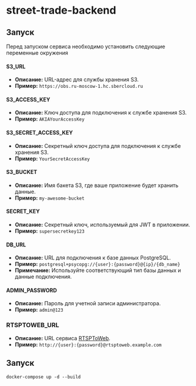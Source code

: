 # street-trade-backend

## Запуск

Перед запуском сервиса необходимо установить следующие переменные окружения

#### S3_URL

- **Описание:** URL-адрес для службы хранения S3.
- **Пример:** `https://obs.ru-moscow-1.hc.sbercloud.ru`

#### S3_ACCESS_KEY

- **Описание:** Ключ доступа для подключения к службе хранения S3.
- **Пример:** `AKIAYourAccessKey`

#### S3_SECRET_ACCESS_KEY

- **Описание:** Секретный ключ доступа для подключения к службе хранения S3.
- **Пример:** `YourSecretAccessKey`

#### S3_BUCKET

- **Описание:** Имя бакета S3, где ваше приложение будет хранить данные.
- **Пример:** `my-awesome-bucket`

#### SECRET_KEY

- **Описание:** Секретный ключ, используемый для JWT в приложении.
- **Пример:** `supersecretkey123`

#### DB_URL

- **Описание:** URL для подключения к базе данных PostgreSQL.
- **Пример:** `postgresql+psycopg://{user}:{password}@{ip}/{db_name}`
- **Примечание:** Используйте соответствующий тип базы данных и данные подключения.

#### ADMIN_PASSWORD

- **Описание:** Пароль для учетной записи администратора.
- **Пример:** `admin@123`

### RTSPTOWEB_URL

- **Описание:** URL сервиса [RTSPToWeb](https://github.com/deepch/RTSPtoWeb).
- **Пример:** `http://{user}:{password}@rtsptoweb.example.com`

## Запуск
`docker-compose up -d --build`

